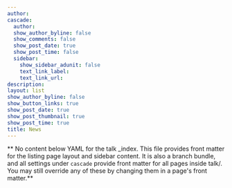 ```yaml
---
author:
cascade:
  author:
  show_author_byline: false
  show_comments: false
  show_post_date: true
  show_post_time: false
  sidebar:
    show_sidebar_adunit: false
    text_link_label:
    text_link_url:
description:
layout: list
show_author_byline: false
show_button_links: true
show_post_date: true
show_post_thumbnail: true
show_post_time: true
title: News
---
```


** No content below YAML for the talk _index. This file provides front matter for the listing page layout and sidebar content. It is also a branch bundle, and all settings under `cascade` provide front matter for all pages inside talk/. You may still override any of these by changing them in a page's front matter.**
